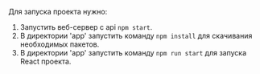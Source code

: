 Для запуска проекта нужно:
1. Запустить веб-сервер c api `npm start`.
2. В директории 'app' запустить команду `npm install` для скачивания необходимых пакетов. 
3. В директории 'app' запустить команду `npm run start` для запуска React проекта. 